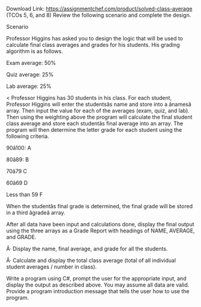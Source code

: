 Download Link: https://assignmentchef.com/product/solved-class-average
<br>
(TCOs 5, 6, and 8) Review the following scenario and complete the design.

Scenario

Professor Higgins has asked you to design the logic that will be used to calculate final class averages and grades for his students. His grading algorithm is as follows.

Exam average: 50%

Quiz average: 25%

Lab average: 25%

&lt; Professor Higgins has 30 students in his class. For each student, Professor Higgins will enter the studentsâs name and store into a ânamesâ array. Then input the value for each of the averages (exam, quiz, and lab). Then using the weighting above the program will calculate the final student class average and store each studentâs final average into an array. The program will then determine the letter grade for each student using the following criteria.

90â100: A

80â89: B

70â79 C

60â69 D

Less than 59 F

When the studentâs final grade is determined, the final grade will be stored in a third âgradeâ array.

After all data have been input and calculations done, display the final output using the three arrays as a Grade Report with headings of NAME, AVERAGE, and GRADE.

Â· Display the name, final average, and grade for all the students.

Â· Calculate and display the total class average (total of all individual student averages / number in class).

Write a program using C#, prompt the user for the appropriate input, and display the output as described above. You may assume all data are valid. Provide a program introduction message that tells the user how to use the program.